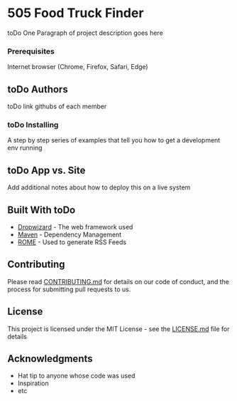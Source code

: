 # 505 Food Truck Finder 

toDo One Paragraph of project description goes here

### Prerequisites

Internet browser (Chrome, Firefox, Safari, Edge) 

## toDo Authors 

toDo link githubs of each member

### toDo Installing 

A step by step series of examples that tell you how to get a development env running

## toDo App vs. Site

Add additional notes about how to deploy this on a live system

## Built With toDo

* [Dropwizard](http://www.dropwizard.io/1.0.2/docs/) - The web framework used
* [Maven](https://maven.apache.org/) - Dependency Management
* [ROME](https://rometools.github.io/rome/) - Used to generate RSS Feeds

## Contributing

Please read [CONTRIBUTING.md](https://gist.github.com/PurpleBooth/b24679402957c63ec426) for details on our code of conduct, and the process for submitting pull requests to us.

## License

This project is licensed under the MIT License - see the [LICENSE.md](LICENSE.md) file for details

## Acknowledgments

* Hat tip to anyone whose code was used
* Inspiration
* etc
